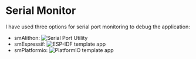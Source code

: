 Serial Monitor  
==============  
  
I have used three options for serial port monitoring to debug the application:  
- smAlithon: ![Serial Port Utility](smAlithon/)  
- smEspressif: ![ESP-IDF template app](smEspressif/)  
- smPlatformio: ![PlatformIO template app](smPlatformio)  
